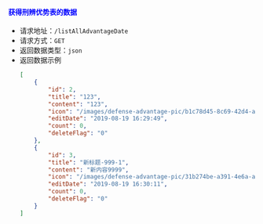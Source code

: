 #### <font color="blue">获得刑辨优势表的数据</font>
- 请求地址：`/listAllAdvantageDate`
- 请求方式：`GET`
- 返回数据类型：`json`
- 返回数据示例
    ```json
    [
        {
            "id": 2,
            "title": "123",
            "content": "123",
            "icon": "/images/defense-advantage-pic/b1c78d45-8c69-42d4-ad26-7e57e51ff95c.jpeg",
            "editDate": "2019-08-19 16:29:49",
            "count": 0,
            "deleteFlag": "0"
        },
        {
            "id": 3,
            "title": "新标题-999-1",
            "content": "新内容9999",
            "icon": "/images/defense-advantage-pic/31b274be-a391-4e6a-a129-459630f9f823.jpeg",
            "editDate": "2019-08-19 16:30:11",
            "count": 0,
            "deleteFlag": "0"
        }
    ]
    ```